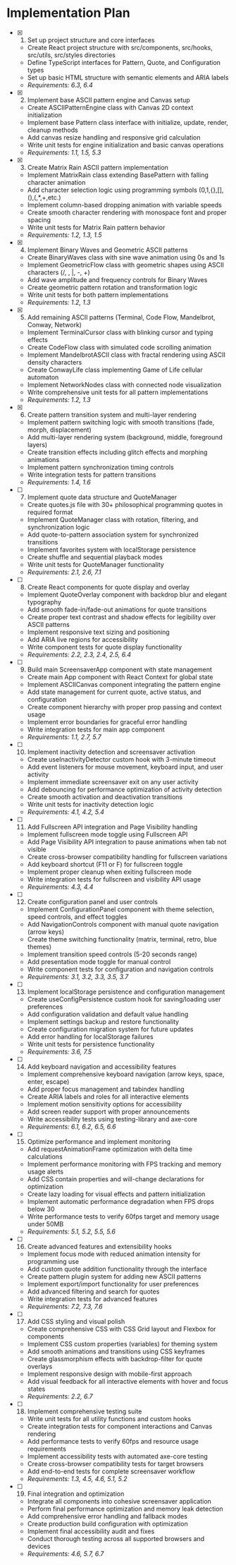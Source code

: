 # Implementation Plan

- [x] 1. Set up project structure and core interfaces

  - Create React project structure with src/components, src/hooks, src/utils, src/styles directories
  - Define TypeScript interfaces for Pattern, Quote, and Configuration types
  - Set up basic HTML structure with semantic elements and ARIA labels
  - _Requirements: 6.3, 6.4_

- [x] 2. Implement base ASCII pattern engine and Canvas setup

  - Create ASCIIPatternEngine class with Canvas 2D context initialization
  - Implement base Pattern class interface with initialize, update, render, cleanup methods
  - Add canvas resize handling and responsive grid calculation
  - Write unit tests for engine initialization and basic canvas operations
  - _Requirements: 1.1, 1.5, 5.3_

- [x] 3. Create Matrix Rain ASCII pattern implementation

  - Implement MatrixRain class extending BasePattern with falling character animation
  - Add character selection logic using programming symbols (0,1,{},[],(),(,\*,+,etc.)
  - Implement column-based dropping animation with variable speeds
  - Create smooth character rendering with monospace font and proper spacing
  - Write unit tests for Matrix Rain pattern behavior
  - _Requirements: 1.2, 1.3, 1.5_

- [x] 4. Implement Binary Waves and Geometric ASCII patterns

  - Create BinaryWaves class with sine wave animation using 0s and 1s
  - Implement GeometricFlow class with geometric shapes using ASCII characters (/, \, |, -, +)
  - Add wave amplitude and frequency controls for Binary Waves
  - Create geometric pattern rotation and transformation logic
  - Write unit tests for both pattern implementations
  - _Requirements: 1.2, 1.3_

- [x] 5. Add remaining ASCII patterns (Terminal, Code Flow, Mandelbrot, Conway, Network)

  - Implement TerminalCursor class with blinking cursor and typing effects
  - Create CodeFlow class with simulated code scrolling animation
  - Implement MandelbrotASCII class with fractal rendering using ASCII density characters
  - Create ConwayLife class implementing Game of Life cellular automaton
  - Implement NetworkNodes class with connected node visualization
  - Write comprehensive unit tests for all pattern implementations
  - _Requirements: 1.2, 1.3_

- [x] 6. Create pattern transition system and multi-layer rendering

  - Implement pattern switching logic with smooth transitions (fade, morph, displacement)
  - Add multi-layer rendering system (background, middle, foreground layers)
  - Create transition effects including glitch effects and morphing animations
  - Implement pattern synchronization timing controls
  - Write integration tests for pattern transitions
  - _Requirements: 1.4, 1.6_

- [ ] 7. Implement quote data structure and QuoteManager

  - Create quotes.js file with 30+ philosophical programming quotes in required format
  - Implement QuoteManager class with rotation, filtering, and synchronization logic
  - Add quote-to-pattern association system for synchronized transitions
  - Implement favorites system with localStorage persistence
  - Create shuffle and sequential playback modes
  - Write unit tests for QuoteManager functionality
  - _Requirements: 2.1, 2.6, 7.1_

- [ ] 8. Create React components for quote display and overlay

  - Implement QuoteOverlay component with backdrop blur and elegant typography
  - Add smooth fade-in/fade-out animations for quote transitions
  - Create proper text contrast and shadow effects for legibility over ASCII patterns
  - Implement responsive text sizing and positioning
  - Add ARIA live regions for accessibility
  - Write component tests for quote display functionality
  - _Requirements: 2.2, 2.3, 2.4, 2.5, 6.4_

- [ ] 9. Build main ScreensaverApp component with state management

  - Create main App component with React Context for global state
  - Implement ASCIICanvas component integrating the pattern engine
  - Add state management for current quote, active status, and configuration
  - Create component hierarchy with proper prop passing and context usage
  - Implement error boundaries for graceful error handling
  - Write integration tests for main app component
  - _Requirements: 1.1, 2.7, 5.7_

- [ ] 10. Implement inactivity detection and screensaver activation

  - Create useInactivityDetector custom hook with 3-minute timeout
  - Add event listeners for mouse movement, keyboard input, and user activity
  - Implement immediate screensaver exit on any user activity
  - Add debouncing for performance optimization of activity detection
  - Create smooth activation and deactivation transitions
  - Write unit tests for inactivity detection logic
  - _Requirements: 4.1, 4.2, 5.4_

- [ ] 11. Add Fullscreen API integration and Page Visibility handling

  - Implement fullscreen mode toggle using Fullscreen API
  - Add Page Visibility API integration to pause animations when tab not visible
  - Create cross-browser compatibility handling for fullscreen variations
  - Add keyboard shortcut (F11 or F) for fullscreen toggle
  - Implement proper cleanup when exiting fullscreen mode
  - Write integration tests for fullscreen and visibility API usage
  - _Requirements: 4.3, 4.4_

- [ ] 12. Create configuration panel and user controls

  - Implement ConfigurationPanel component with theme selection, speed controls, and effect toggles
  - Add NavigationControls component with manual quote navigation (arrow keys)
  - Create theme switching functionality (matrix, terminal, retro, blue themes)
  - Implement transition speed controls (5-20 seconds range)
  - Add presentation mode toggle for manual control
  - Write component tests for configuration and navigation controls
  - _Requirements: 3.1, 3.2, 3.3, 3.5, 3.7_

- [ ] 13. Implement localStorage persistence and configuration management

  - Create useConfigPersistence custom hook for saving/loading user preferences
  - Add configuration validation and default value handling
  - Implement settings backup and restore functionality
  - Create configuration migration system for future updates
  - Add error handling for localStorage failures
  - Write unit tests for persistence functionality
  - _Requirements: 3.6, 7.5_

- [ ] 14. Add keyboard navigation and accessibility features

  - Implement comprehensive keyboard navigation (arrow keys, space, enter, escape)
  - Add proper focus management and tabindex handling
  - Create ARIA labels and roles for all interactive elements
  - Implement motion sensitivity options for accessibility
  - Add screen reader support with proper announcements
  - Write accessibility tests using testing-library and axe-core
  - _Requirements: 6.1, 6.2, 6.5, 6.6_

- [ ] 15. Optimize performance and implement monitoring

  - Add requestAnimationFrame optimization with delta time calculations
  - Implement performance monitoring with FPS tracking and memory usage alerts
  - Add CSS contain properties and will-change declarations for optimization
  - Create lazy loading for visual effects and pattern initialization
  - Implement automatic performance degradation when FPS drops below 30
  - Write performance tests to verify 60fps target and memory usage under 50MB
  - _Requirements: 5.1, 5.2, 5.5, 5.6_

- [ ] 16. Create advanced features and extensibility hooks

  - Implement focus mode with reduced animation intensity for programming use
  - Add custom quote addition functionality through the interface
  - Create pattern plugin system for adding new ASCII patterns
  - Implement export/import functionality for user preferences
  - Add advanced filtering and search for quotes
  - Write integration tests for advanced features
  - _Requirements: 7.2, 7.3, 7.6_

- [ ] 17. Add CSS styling and visual polish

  - Create comprehensive CSS with CSS Grid layout and Flexbox for components
  - Implement CSS custom properties (variables) for theming system
  - Add smooth animations and transitions using CSS keyframes
  - Create glassmorphism effects with backdrop-filter for quote overlays
  - Implement responsive design with mobile-first approach
  - Add visual feedback for all interactive elements with hover and focus states
  - _Requirements: 2.2, 6.7_

- [ ] 18. Implement comprehensive testing suite

  - Write unit tests for all utility functions and custom hooks
  - Create integration tests for component interactions and Canvas rendering
  - Add performance tests to verify 60fps and resource usage requirements
  - Implement accessibility tests with automated axe-core testing
  - Create cross-browser compatibility tests for target browsers
  - Add end-to-end tests for complete screensaver workflow
  - _Requirements: 1.3, 4.5, 4.6, 5.1, 5.2_

- [ ] 19. Final integration and optimization
  - Integrate all components into cohesive screensaver application
  - Perform final performance optimization and memory leak detection
  - Add comprehensive error handling and fallback modes
  - Create production build configuration with optimization
  - Implement final accessibility audit and fixes
  - Conduct thorough testing across all supported browsers and devices
  - _Requirements: 4.6, 5.7, 6.7_
